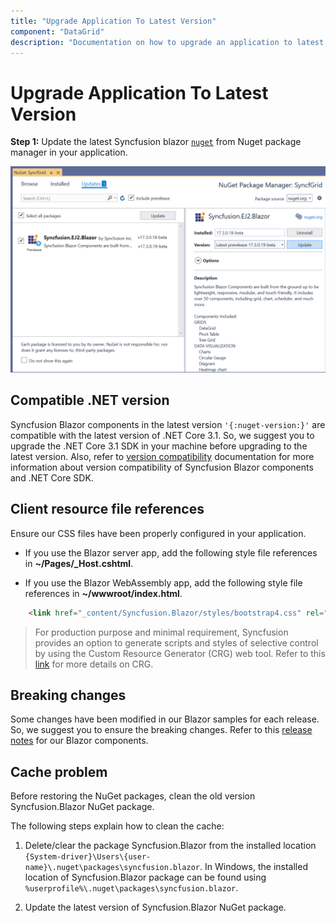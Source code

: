 ```yaml
---
title: "Upgrade Application To Latest Version"
component: "DataGrid"
description: "Documentation on how to upgrade an application to latest Syncfusion version"
---
```


# Upgrade Application To Latest Version

**Step 1:** Update the latest Syncfusion blazor [`nuget`](https://www.nuget.org/packages/Syncfusion.Blazor/) from Nuget package manager in your application.

![update syncfusion blazor nuget](../images/upgrade-version.PNG)

## Compatible .NET version

Syncfusion Blazor components in the latest version `'{:nuget-version:}'` are compatible with the latest version of .NET Core 3.1. So, we suggest you to upgrade the .NET Core 3.1 SDK in your machine before upgrading to the latest version. Also, refer to [version compatibility](./version-compatibility) documentation for more information about version compatibility of Syncfusion Blazor components and .NET Core SDK.

## Client resource file references

Ensure our CSS files have been properly configured in your application.

* If you use the Blazor server app, add the following style file references in **~/Pages/_Host.cshtml**.

* If you use the Blazor WebAssembly app, add the following style file references in **~/wwwroot/index.html**.

```html
    <link href="_content/Syncfusion.Blazor/styles/bootstrap4.css" rel="stylesheet" />
```

> For production purpose and minimal requirement, Syncfusion provides an option to generate scripts and styles of selective control by using the Custom Resource Generator (CRG) web tool. Refer to this [link](https://crg.syncfusion.com/) for more details on CRG.

## Breaking changes

Some changes have been modified in our Blazor samples for each release. So, we suggest you to ensure the breaking changes. Refer to this [release notes](https://blazor.syncfusion.com/documentation/release-notes/index/) for our Blazor components.

## Cache problem

Before restoring the NuGet packages, clean the old version Syncfusion.Blazor NuGet package.

The following steps explain how to clean the cache:

1. Delete/clear the package Syncfusion.Blazor from the installed location `{System-driver}\Users\{user-name}\.nuget\packages\syncfusion.blazor`. In Windows, the installed location of Syncfusion.Blazor package can be found using `%userprofile%\.nuget\packages\syncfusion.blazor`.

2. Update the latest version of Syncfusion.Blazor NuGet package.
